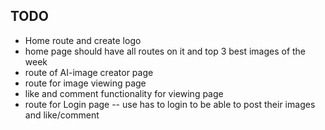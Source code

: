 ## TODO
- Home route and create logo
- home page should have all routes on it and top 3 best images of the week
- route of AI-image creator page
- route for image viewing page 
- like and comment functionality for viewing page
- route for Login page -- use has to login to be able to post their images and like/comment
